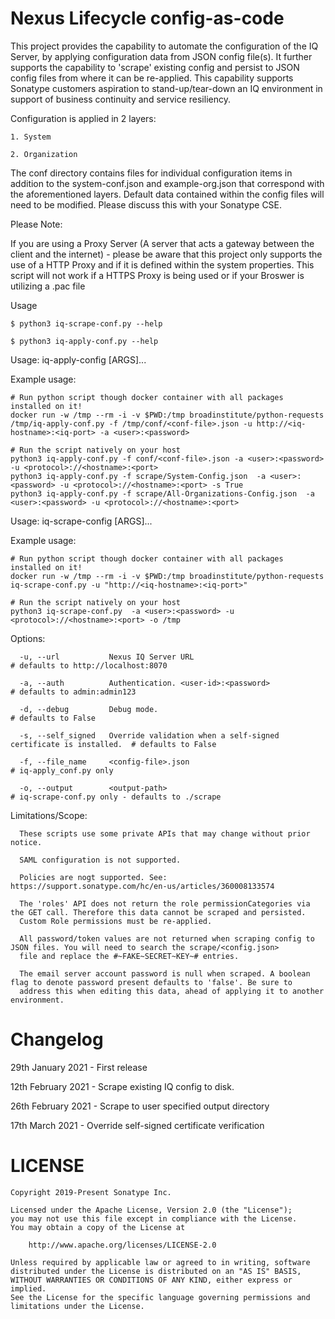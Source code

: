 <!--

    Copyright 2019-Present Sonatype Inc.
    
    Licensed under the Apache License, Version 2.0 (the "License");
    you may not use this file except in compliance with the License.
    You may obtain a copy of the License at
    
        http://www.apache.org/licenses/LICENSE-2.0
    
    Unless required by applicable law or agreed to in writing, software
    distributed under the License is distributed on an "AS IS" BASIS,
    WITHOUT WARRANTIES OR CONDITIONS OF ANY KIND, either express or implied.
    See the License for the specific language governing permissions and
    limitations under the License.

-->
# Nexus Lifecycle config-as-code

This project provides the capability to automate the configuration of the IQ Server, by applying configuration data 
from JSON config file(s). It further supports the capability to 'scrape' existing config and persist to JSON config files
from where it can be re-applied. This capability supports Sonatype customers aspiration to stand-up/tear-down an IQ 
environment in support of business continuity and service resiliency. 

Configuration is applied in 2 layers:

    1. System

    2. Organization

The conf directory contains files for individual configuration items in addition to the system-conf.json and 
example-org.json that correspond with the aforementioned layers. Default data contained within the config files will 
need to be modified. Please discuss this with your Sonatype CSE.


Please Note:

If you are using a Proxy Server (A server that acts a gateway between the client and the internet) - please be aware that this project only supports the use of a HTTP Proxy and if it is defined within the system properties. 
This script will not work if a HTTPS Proxy is being used or if your Broswer is utilizing a .pac file
 

Usage

    $ python3 iq-scrape-conf.py --help

    $ python3 iq-apply-conf.py --help

Usage: iq-apply-config [ARGS]...

  Example usage:

    # Run python script though docker container with all packages installed on it!
    docker run -w /tmp --rm -i -v $PWD:/tmp broadinstitute/python-requests /tmp/iq-apply-conf.py -f /tmp/conf/<conf-file>.json -u http://<iq-hostname>:<iq-port> -a <user>:<password>

    # Run the script natively on your host
    python3 iq-apply-conf.py -f conf/<conf-file>.json -a <user>:<password> -u <protocol>://<hostname>:<port>
    python3 iq-apply-conf.py -f scrape/System-Config.json  -a <user>:<password> -u <protocol>://<hostname>:<port> -s True
    python3 iq-apply-conf.py -f scrape/All-Organizations-Config.json  -a <user>:<password> -u <protocol>://<hostname>:<port>


Usage: iq-scrape-config [ARGS]...

  Example usage:

    # Run python script though docker container with all packages installed on it!
    docker run -w /tmp --rm -i -v $PWD:/tmp broadinstitute/python-requests iq-scrape-conf.py -u "http://<iq-hostname>:<iq-port>"

    # Run the script natively on your host
    python3 iq-scrape-conf.py  -a <user>:<password> -u <protocol>://<hostname>:<port> -o /tmp

Options:

      -u, --url           Nexus IQ Server URL                                               # defaults to http://localhost:8070

      -a, --auth          Authentication. <user-id>:<password>                              # defaults to admin:admin123

      -d, --debug         Debug mode.                                                       # defaults to False
      
      -s, --self_signed   Override validation when a self-signed certificate is installed.  # defaults to False

      -f, --file_name     <config-file>.json                                                # iq-apply_conf.py only
      
      -o, --output        <output-path>                                                     # iq-scrape-conf.py only - defaults to ./scrape

Limitations/Scope:

      These scripts use some private APIs that may change without prior notice. 
      
      SAML configuration is not supported.
      
      Policies are nogt supported. See: https://support.sonatype.com/hc/en-us/articles/360008133574

      The 'roles' API does not return the role permissionCategories via the GET call. Therefore this data cannot be scraped and persisted. 
      Custom Role permissions must be re-applied.

      All password/token values are not returned when scraping config to JSON files. You will need to search the scrape/<config.json> 
      file and replace the #~FAKE~SECRET~KEY~# entries.

      The email server account password is null when scraped. A boolean flag to denote password present defaults to 'false'. Be sure to 
      address this when editing this data, ahead of applying it to another environment.
  

Changelog
=========
29th January 2021 - First release

12th February 2021 - Scrape existing IQ config to disk.

26th February 2021 - Scrape to user specified output directory

17th March 2021 - Override self-signed certificate verification

LICENSE
=========


    Copyright 2019-Present Sonatype Inc.
    
    Licensed under the Apache License, Version 2.0 (the "License");
    you may not use this file except in compliance with the License.
    You may obtain a copy of the License at
    
        http://www.apache.org/licenses/LICENSE-2.0
    
    Unless required by applicable law or agreed to in writing, software
    distributed under the License is distributed on an "AS IS" BASIS,
    WITHOUT WARRANTIES OR CONDITIONS OF ANY KIND, either express or implied.
    See the License for the specific language governing permissions and
    limitations under the License.
